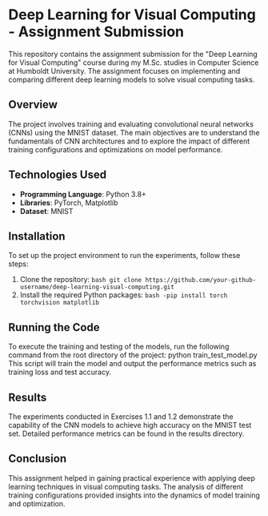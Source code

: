 # Deep Learning for Visual Computing - Assignment Submission

This repository contains the assignment submission for the "Deep Learning for Visual Computing" course during my M.Sc. studies in Computer Science at Humboldt University. The assignment focuses on implementing and comparing different deep learning models to solve visual computing tasks.

## Overview

The project involves training and evaluating convolutional neural networks (CNNs) using the MNIST dataset. The main objectives are to understand the fundamentals of CNN architectures and to explore the impact of different training configurations and optimizations on model performance.

## Technologies Used

- **Programming Language**: Python 3.8+
- **Libraries**: PyTorch, Matplotlib
- **Dataset**: MNIST

## Installation

To set up the project environment to run the experiments, follow these steps:

1. Clone the repository:
   ```bash git clone https://github.com/your-github-username/deep-learning-visual-computing.git```
2. Install the required Python packages:
   ```bash -pip install torch torchvision matplotlib```

## Running the Code
To execute the training and testing of the models, run the following command from the root directory of the project:
python train_test_model.py
This script will train the model and output the performance metrics such as training loss and test accuracy.
## Results
The experiments conducted in Exercises 1.1 and 1.2 demonstrate the capability of the CNN models to achieve high accuracy on the MNIST test set. Detailed performance metrics can be found in the results directory.
## Conclusion

This assignment helped in gaining practical experience with applying deep learning techniques in visual computing tasks. The analysis of different training configurations provided insights into the dynamics of model training and optimization.



